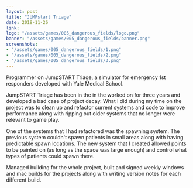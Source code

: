 ```yaml
---
layout: post
title: "JUMPstart Triage"
date: 2018-11-26
link: 
logo: "/assets/games/005_dangerous_fields/logo.png"
banner: "/assets/games/005_dangerous_fields/banner.png"
screenshots:
- "/assets/games/005_dangerous_fields/1.png"
- "/assets/games/005_dangerous_fields/2.png"
- "/assets/games/005_dangerous_fields/3.png"
---
```


Programmer on JumpSTART Triage, a simulator for emergency 1st responders developed with Yale Medical School. 

JumpSTART Triage has been in the in the worked on for three years and developed a bad case of project decay. What I did during my time on the project was to clean up and refactor current systems and code to improve performance along with ripping out older systems that no longer were relevant to game play. 

One of the systems that I had refactored was the spawning system. The previous system couldn't spawn patients in small areas along with having predictable spawn locations. The new system that I created allowed points to be painted on (as long as the space was large enough) and control what types of patients could spawn there. 

Managed building for the whole project, built and signed weekly windows and mac builds for the projects along with writing version notes for each different build.
